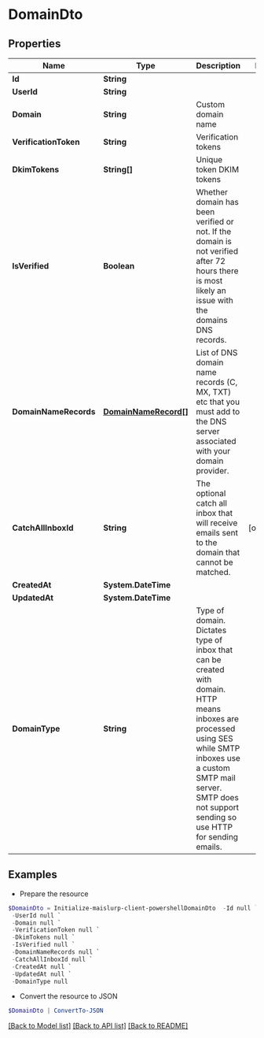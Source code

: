 # DomainDto
## Properties

Name | Type | Description | Notes
------------ | ------------- | ------------- | -------------
**Id** | **String** |  | 
**UserId** | **String** |  | 
**Domain** | **String** | Custom domain name | 
**VerificationToken** | **String** | Verification tokens | 
**DkimTokens** | **String[]** | Unique token DKIM tokens | 
**IsVerified** | **Boolean** | Whether domain has been verified or not. If the domain is not verified after 72 hours there is most likely an issue with the domains DNS records. | 
**DomainNameRecords** | [**DomainNameRecord[]**](DomainNameRecord) | List of DNS domain name records (C, MX, TXT) etc that you must add to the DNS server associated with your domain provider. | 
**CatchAllInboxId** | **String** | The optional catch all inbox that will receive emails sent to the domain that cannot be matched. | [optional] 
**CreatedAt** | **System.DateTime** |  | 
**UpdatedAt** | **System.DateTime** |  | 
**DomainType** | **String** | Type of domain. Dictates type of inbox that can be created with domain. HTTP means inboxes are processed using SES while SMTP inboxes use a custom SMTP mail server. SMTP does not support sending so use HTTP for sending emails. | 

## Examples

- Prepare the resource
```powershell
$DomainDto = Initialize-maislurp-client-powershellDomainDto  -Id null `
 -UserId null `
 -Domain null `
 -VerificationToken null `
 -DkimTokens null `
 -IsVerified null `
 -DomainNameRecords null `
 -CatchAllInboxId null `
 -CreatedAt null `
 -UpdatedAt null `
 -DomainType null
```

- Convert the resource to JSON
```powershell
$DomainDto | ConvertTo-JSON
```

[[Back to Model list]](../README#documentation-for-models) [[Back to API list]](../README#documentation-for-api-endpoints) [[Back to README]](../README)

